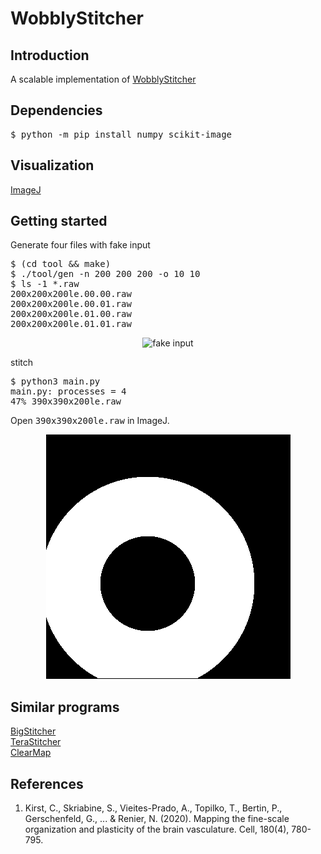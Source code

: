 <h1>WobblyStitcher</h1>

<h2>Introduction</h2> A scalable implementation of <a
href="https://christophkirst.github.io/ClearMap2Documentation/html/wobblystitcher.html#wobblystitcher">WobblyStitcher</a>

<h2>Dependencies</h2>
<pre>
$ python -m pip install numpy scikit-image
</pre>


<h2>Visualization</h2>

<a href="https://imagej.nih.gov">ImageJ</a>

<h2>Getting started</h2>

Generate four files with fake input
<pre>
$ (cd tool && make)
$ ./tool/gen -n 200 200 200 -o 10 10
$ ls -1 *.raw
200x200x200le.00.00.raw
200x200x200le.00.01.raw
200x200x200le.01.00.raw
200x200x200le.01.01.raw
</pre>

<p align="center"><img src="img/input.png" alt="fake input"/></p>

stitch
<pre>
$ python3 main.py
main.py: processes = 4
47% 390x390x200le.raw
</pre>

Open <tt>390x390x200le.raw</tt> in ImageJ.

<p align="center"><img src="img/sample.png" alt="sample output"/></p>

<h2>Similar programs</h2>

<a href="https://imagej.net/plugins/bigstitcher">BigStitcher</a></br>
<a href="https://abria.github.io/TeraStitcher">TeraStitcher</a></br>
<a href="https://christophkirst.github.io/ClearMap2Documentation/html/home.html">ClearMap</a>

<h2>References</h2>

1. Kirst, C., Skriabine, S., Vieites-Prado, A., Topilko, T., Bertin,
P., Gerschenfeld, G., ... & Renier, N. (2020). Mapping the fine-scale
organization and plasticity of the brain vasculature. Cell, 180(4),
780-795.
